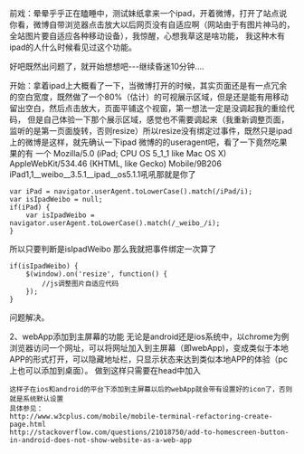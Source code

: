 前戏：晕晕乎乎正在瞌睡中，测试妹纸拿来一个ipad，开着微博，打开了站点说你看，微博自带浏览器点击放大以后网页没有自适应啊（网站由于有图片神马的，全站图片要自适应各种移动设备），我惊醒，心想我草这是啥功能，
我这种木有ipad的人什么时候看见过这个功能。

好吧既然出问题了，就开始想想吧---继续昏迷10分钟....

开始：拿着ipad上大概看了一下，当微博打开的时候，其实页面还是有一点冗余的空白宽度，既然做了一个80%（估计）的可视展示区域，但是还是能有用移动留出空白，然后点击放大，页面平铺这个视窗，第一想法一定是没调起我的重绘代码，
但是自己体验一下那个展示区域，感觉也不需要调起来（我重新调整页面，监听的是第一页面旋转，否则resize）所以resize没有绑定过事件，既然只是ipad上的微博是这样，就先确认一下ipad 微博的的useragent吧，看了一下竟然吃果果的有
一个 Mozilla/5.0 (iPad; CPU OS 5_1_1 like Mac OS X) AppleWebKit/534.46 (KHTML, like Gecko) Mobile/9B206 iPad1,1__weibo__3.5.1__ipad__os5.1.1吼吼那就是你了


	var iPad = navigator.userAgent.toLowerCase().match(/iPad/i);   
	var isIpadWeibo = null;
	if(iPad) {
		var isIpadWeibo = navigator.userAgent.toLowerCase().match(/_weibo_/i);
	}


所以只要判断是isIpadWeibo 那么我就把事件绑定一次算了

	if(isIpadWeibo) {
		$(window).on('resize', function() {
			//js调整图片自适应代码
		});	
	}
问题解决。


2、webApp添加到主屏幕的功能
    无论是android还是ios系统中，以chrome为例 浏览器访问一个网址，可以将网址加入到主屏幕（即webApp)，变成类似于本地APP的形式打开，可以隐藏地址栏，只显示状态来达到类似本地APP的体验（pc上也可以添加到桌面）。
    做到这样只需要在head中加入
        <meta name="apple-mobile-web-app-capable" content="yes"><!-- ios中，webApp功能-->
        <meta name="mobile-web-app-capable" content="yes"><!--chrome检测的meta -->
        <meta name="apple-mobile-web-app-status-bar-style" content="black"><!-- ios中，状态条背景色-->
        <link rel="shortcut icon" sizes="144x144" href="/images/logo.png"><!--android及pc系统添加到webApp的icon -->
        <link rel="apple-touch-icon" href="/images/logo.png"><!-- ios系统添加到webApp的icon -->
        
    这样子在ios和android的平台下添加到主屏幕以后的webApp就会带有设置好的icon了，否则就是系统默认设置
    具体参见：
    http://www.w3cplus.com/mobile/mobile-terminal-refactoring-create-page.html
    http://stackoverflow.com/questions/21018750/add-to-homescreen-button-in-android-does-not-show-website-as-a-web-app

